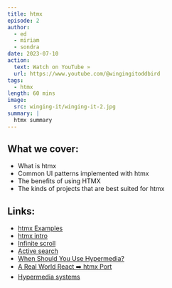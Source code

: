 ```yaml
---
title: htmx
episode: 2
author:
  - ed
  - miriam
  - sondra
date: 2023-07-10
action:
  text: Watch on YouTube »
  url: https://www.youtube.com/@wingingitoddbird
tags:
  - htmx
length: 60 mins
image:
  src: winging-it/winging-it-2.jpg
summary: |
  htmx summary
---
```


## What we cover:

- What is htmx
- Common UI patterns implemented with htmx
- The benefits of using HTMX
- The kinds of projects that are best suited for htmx

## Links:

- [htmx Examples](https://htmx.org/examples/)
- [htmx intro](https://htmx.org/docs/)
- [Infinite scroll](https://htmx.org/examples/infinite-scroll/)
- [Active search](https://htmx.org/examples/active-search/)
- [When Should You Use Hypermedia?](https://htmx.org/essays/when-to-use-hypermedia/)
- [A Real World React ➡️ htmx Port](https://htmx.org/essays/a-real-world-react-to-htmx-port/)
- [Hypermedia systems](https://hypermedia.systems/introduction/)
